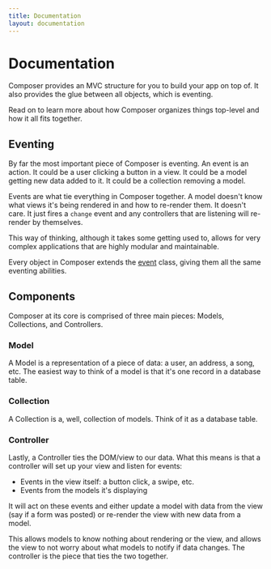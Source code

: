 ```yaml
---
title: Documentation
layout: documentation
---
```


# Documentation

Composer provides an MVC structure for you to build your app on top of. It also
provides the glue between all objects, which is eventing.

Read on to learn more about how Composer organizes things top-level and how it
all fits together.

## Eventing

By far the most important piece of Composer is eventing. An event is an action.
It could be a user clicking a button in a view. It could be a model getting new
data added to it. It could be a collection removing a model.

Events are what tie everything in Composer together. A model doesn't know what
views it's being rendered in and how to re-render them. It doesn't care. It just
fires a `change` event and any controllers that are listening will re-render by
themselves.

This way of thinking, although it takes some getting used to, allows for very
complex applications that are highly modular and maintainable.

Every object in Composer extends the [event](/composer.js/docs/event) class,
giving them all the same eventing abilities.

## Components

Composer at its core is comprised of three main pieces: Models, Collections, and
Controllers.

### Model
A Model is a representation of a piece of data: a user, an address, a song, etc.
The easiest way to think of a model is that it's one record in a database table.

### Collection
A Collection is a, well, collection of models. Think of it as a database table.

### Controller
Lastly, a Controller ties the DOM/view to our data. What this means is that a
controller will set up your view and listen for events:

- Events in the view itself: a button click, a swipe, etc.
- Events from the models it's displaying

It will act on these events and either update a model with data from the view
(say if a form was posted) or re-render the view with new data from a model.

This allows models to know nothing about rendering or the view, and allows the
view to not worry about what models to notify if data changes. The controller is
the piece that ties the two together.

